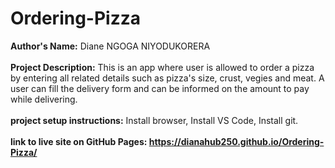 # Ordering-Pizza

<b>Author's Name:</b> Diane NGOGA NIYODUKORERA<br><br>
<b>Project Description:</b> This is an app where user is allowed to order a pizza by entering 
all related details such as pizza's size, crust, vegies and meat. 
A user can fill the delivery form and can be informed on the amount to pay while delivering.<br><br>
<b>project setup instructions:</b> Install browser, Install VS Code, Install git.<br><br>
<b><b>link to live site on GitHub Pages: https://dianahub250.github.io/Ordering-Pizza/</b>



